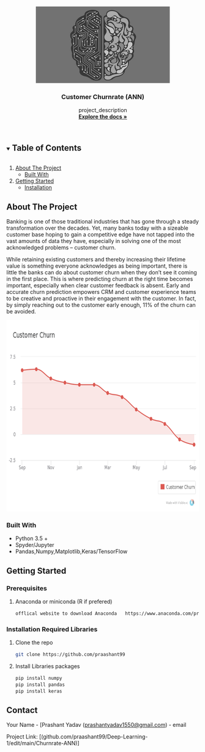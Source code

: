 




<!-- PROJECT LOGO -->
<br />
<p align="center">
  <a href="https://github.com/praashant99/Deep-Learning-102">
    <img src="images/ann.jpg" alt="Logo" width="350" height="200">
  </a>

  <h3 align="center">Customer Churnrate (ANN)</h3>

  <p align="center">
    project_description
    <br />
    <a href="https://github.com/praashant99/Deep-Learning-102"><strong>Explore the docs »</strong></a>
    <br />
    <br />
  </p>
</p>



<!-- TABLE OF CONTENTS -->
<details open="open">
  <summary><h2 style="display: inline-block">Table of Contents</h2></summary>
  <ol>
    <li>
      <a href="#about-the-project">About The Project</a>
      <ul>
        <li><a href="#built-with">Built With</a></li>
      </ul>
    </li>
    <li>
      <a href="#getting-started">Getting Started</a>
      <ul>
        <li><a href="#installation">Installation</a></li>
      </ul>
    </li>
  </ol>
</details>



<!-- ABOUT THE PROJECT -->
## About The Project

Banking is one of those traditional industries that has gone through a steady transformation over the decades. Yet, many banks today with a sizeable customer base hoping to gain a competitive edge have not tapped into the vast amounts of data they have, especially in solving one of the most acknowledged problems – customer churn.

While retaining existing customers and thereby increasing their lifetime value is something everyone acknowledges as being important, there is little the banks can do about customer churn when they don’t see it coming in the first place. This is where predicting churn at the right time becomes important, especially when clear customer feedback is absent. Early and accurate churn prediction empowers CRM and customer experience teams to be creative and proactive in their engagement with the customer. In fact, by simply reaching out to the customer early enough, 11% of the churn can be avoided.

<p align="center">
<a>
  <img src="images/2.png" alt="Logo" width="600" height="500">
</a>

### Built With

* []() Python 3.5 +
* []() Spyder/Jupyter
* []() Pandas,Numpy,Matplotlib,Keras/TensorFlow



<!-- GETTING STARTED -->
## Getting Started

### Prerequisites

1. Anaconda or miniconda (R if prefered)
   ```sh
   offlical website to download Anaconda   https://www.anaconda.com/products/individual
   ```
### Installation Required Libraries

1. Clone the repo
   ```sh
   git clone https://github.com/praashant99
   ```
2. Install Libraries packages
   ```sh
   pip install numpy
   pip install pandas
   pip install keras
   ```

<!-- CONTACT -->
## Contact

Your Name - [Prashant Yadav (prashantyadav1550@gmail.com) - email

Project Link: [(github.com/praashant99/Deep-Learning-1/edit/main/Churnrate-ANN)]





<!-- MARKDOWN LINKS & IMAGES -->
<!-- https://www.markdownguide.org/basic-syntax/#reference-style-links -->
[contributors-shield]: https://img.shields.io/github/contributors/github_username/repo.svg?style=for-the-badge
[contributors-url]: https://github.com/github_username/repo/graphs/contributors
[forks-shield]: https://img.shields.io/github/forks/github_username/repo.svg?style=for-the-badge
[forks-url]: https://github.com/github_username/repo/network/members
[stars-shield]: https://img.shields.io/github/stars/github_username/repo.svg?style=for-the-badge
[stars-url]: https://github.com/github_username/repo/stargazers
[issues-shield]: https://img.shields.io/github/issues/github_username/repo.svg?style=for-the-badge
[issues-url]: https://github.com/github_username/repo/issues
[license-shield]: https://img.shields.io/github/license/github_username/repo.svg?style=for-the-badge
[license-url]: https://github.com/github_username/repo/blob/master/LICENSE.txt
[linkedin-shield]: https://img.shields.io/badge/-LinkedIn-black.svg?style=for-the-badge&logo=linkedin&colorB=555
[linkedin-url]: https://linkedin.com/in/github_username
